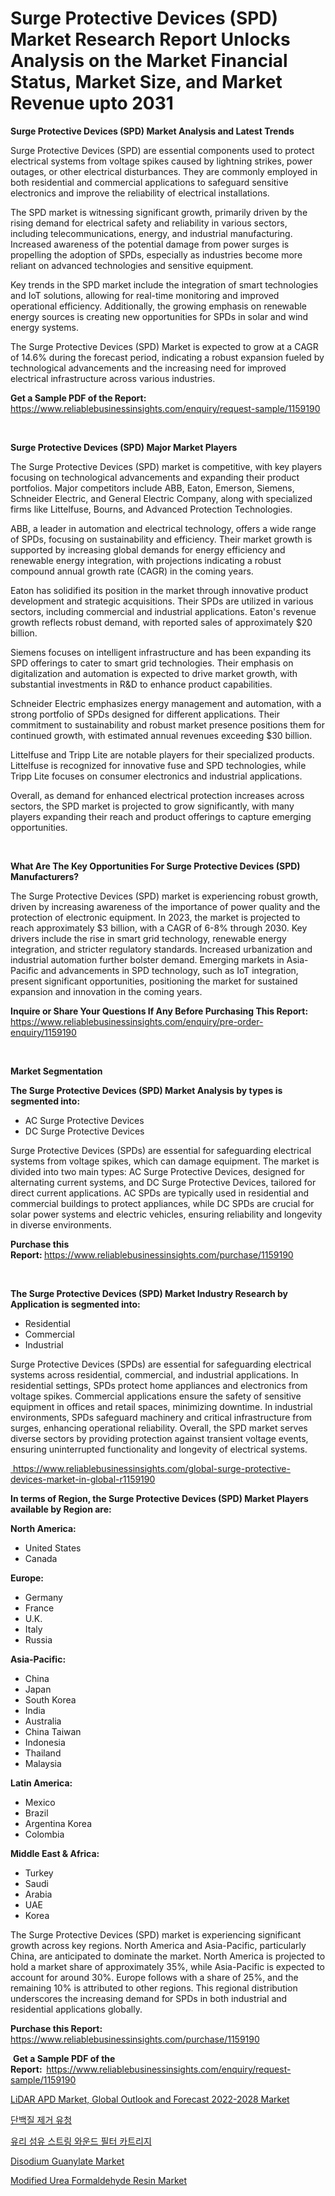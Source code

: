 <p><h1>Surge Protective Devices (SPD) Market Research Report Unlocks Analysis on the Market Financial Status, Market Size, and Market Revenue upto 2031</h1></p><p><strong>Surge Protective Devices (SPD) Market Analysis and Latest Trends</strong></p>
<p><p>Surge Protective Devices (SPD) are essential components used to protect electrical systems from voltage spikes caused by lightning strikes, power outages, or other electrical disturbances. They are commonly employed in both residential and commercial applications to safeguard sensitive electronics and improve the reliability of electrical installations. </p><p>The SPD market is witnessing significant growth, primarily driven by the rising demand for electrical safety and reliability in various sectors, including telecommunications, energy, and industrial manufacturing. Increased awareness of the potential damage from power surges is propelling the adoption of SPDs, especially as industries become more reliant on advanced technologies and sensitive equipment. </p><p>Key trends in the SPD market include the integration of smart technologies and IoT solutions, allowing for real-time monitoring and improved operational efficiency. Additionally, the growing emphasis on renewable energy sources is creating new opportunities for SPDs in solar and wind energy systems. </p><p>The Surge Protective Devices (SPD) Market is expected to grow at a CAGR of 14.6% during the forecast period, indicating a robust expansion fueled by technological advancements and the increasing need for improved electrical infrastructure across various industries.</p></p>
<p><strong>Get a Sample PDF of the Report:&nbsp;</strong> <a href="https://www.reliablebusinessinsights.com/enquiry/request-sample/1159190">https://www.reliablebusinessinsights.com/enquiry/request-sample/1159190</a></p>
<p>&nbsp;</p>
<p><strong>Surge Protective Devices (SPD) Major Market Players</strong></p>
<p><p>The Surge Protective Devices (SPD) market is competitive, with key players focusing on technological advancements and expanding their product portfolios. Major competitors include ABB, Eaton, Emerson, Siemens, Schneider Electric, and General Electric Company, along with specialized firms like Littelfuse, Bourns, and Advanced Protection Technologies.</p><p>ABB, a leader in automation and electrical technology, offers a wide range of SPDs, focusing on sustainability and efficiency. Their market growth is supported by increasing global demands for energy efficiency and renewable energy integration, with projections indicating a robust compound annual growth rate (CAGR) in the coming years.</p><p>Eaton has solidified its position in the market through innovative product development and strategic acquisitions. Their SPDs are utilized in various sectors, including commercial and industrial applications. Eaton's revenue growth reflects robust demand, with reported sales of approximately $20 billion.</p><p>Siemens focuses on intelligent infrastructure and has been expanding its SPD offerings to cater to smart grid technologies. Their emphasis on digitalization and automation is expected to drive market growth, with substantial investments in R&D to enhance product capabilities.</p><p>Schneider Electric emphasizes energy management and automation, with a strong portfolio of SPDs designed for different applications. Their commitment to sustainability and robust market presence positions them for continued growth, with estimated annual revenues exceeding $30 billion.</p><p>Littelfuse and Tripp Lite are notable players for their specialized products. Littelfuse is recognized for innovative fuse and SPD technologies, while Tripp Lite focuses on consumer electronics and industrial applications.</p><p>Overall, as demand for enhanced electrical protection increases across sectors, the SPD market is projected to grow significantly, with many players expanding their reach and product offerings to capture emerging opportunities.</p></p>
<p>&nbsp;</p>
<p><strong>What Are The Key Opportunities For Surge Protective Devices (SPD) Manufacturers?</strong></p>
<p><p>The Surge Protective Devices (SPD) market is experiencing robust growth, driven by increasing awareness of the importance of power quality and the protection of electronic equipment. In 2023, the market is projected to reach approximately $3 billion, with a CAGR of 6-8% through 2030. Key drivers include the rise in smart grid technology, renewable energy integration, and stricter regulatory standards. Increased urbanization and industrial automation further bolster demand. Emerging markets in Asia-Pacific and advancements in SPD technology, such as IoT integration, present significant opportunities, positioning the market for sustained expansion and innovation in the coming years.</p></p>
<p><strong>Inquire or Share Your Questions If Any Before Purchasing This Report:</strong> <a href="https://www.reliablebusinessinsights.com/enquiry/pre-order-enquiry/1159190">https://www.reliablebusinessinsights.com/enquiry/pre-order-enquiry/1159190</a></p>
<p>&nbsp;</p>
<p><strong>Market Segmentation</strong></p>
<p><strong>The Surge Protective Devices (SPD) Market Analysis by types is segmented into:</strong></p>
<p><ul><li>AC Surge Protective Devices</li><li>DC Surge Protective Devices</li></ul></p>
<p><p>Surge Protective Devices (SPDs) are essential for safeguarding electrical systems from voltage spikes, which can damage equipment. The market is divided into two main types: AC Surge Protective Devices, designed for alternating current systems, and DC Surge Protective Devices, tailored for direct current applications. AC SPDs are typically used in residential and commercial buildings to protect appliances, while DC SPDs are crucial for solar power systems and electric vehicles, ensuring reliability and longevity in diverse environments.</p></p>
<p><strong>Purchase this Report:&nbsp;</strong><a href="https://www.reliablebusinessinsights.com/purchase/1159190">https://www.reliablebusinessinsights.com/purchase/1159190</a></p>
<p>&nbsp;</p>
<p><strong>The Surge Protective Devices (SPD) Market Industry Research by Application is segmented into:</strong></p>
<p><ul><li>Residential</li><li>Commercial</li><li>Industrial</li></ul></p>
<p><p>Surge Protective Devices (SPDs) are essential for safeguarding electrical systems across residential, commercial, and industrial applications. In residential settings, SPDs protect home appliances and electronics from voltage spikes. Commercial applications ensure the safety of sensitive equipment in offices and retail spaces, minimizing downtime. In industrial environments, SPDs safeguard machinery and critical infrastructure from surges, enhancing operational reliability. Overall, the SPD market serves diverse sectors by providing protection against transient voltage events, ensuring uninterrupted functionality and longevity of electrical systems.</p></p>
<p><a href="https://www.reliablebusinessinsights.com/global-surge-protective-devices-market-in-global-r1159190">&nbsp;https://www.reliablebusinessinsights.com/global-surge-protective-devices-market-in-global-r1159190</a></p>
<p><strong>In terms of Region, the Surge Protective Devices (SPD) Market Players available by Region are:</strong></p>
<p>
    <p> <strong> North America: </strong>
        <ul>
            <li>United States</li>
            <li>Canada</li>
        </ul>
        </p> 
    <p> <strong> Europe: </strong>
        <ul>
            <li>Germany</li>
            <li>France</li>
            <li>U.K.</li>
            <li>Italy</li>
            <li>Russia</li>
        </ul>
        </p> 
    <p> <strong> Asia-Pacific: </strong>
        <ul>
            <li>China</li>
            <li>Japan</li>
            <li>South Korea</li>
            <li>India</li>
            <li>Australia</li>
            <li>China Taiwan</li>
            <li>Indonesia</li>
            <li>Thailand</li>
            <li>Malaysia</li>
        </ul>
        </p> 
    <p> <strong> Latin America: </strong>
        <ul>
            <li>Mexico</li>
            <li>Brazil</li>
            <li>Argentina Korea</li>
            <li>Colombia</li>
        </ul>
        </p> 
    <p> <strong> Middle East & Africa: </strong>
        <ul>
            <li>Turkey</li>
            <li>Saudi</li>
            <li>Arabia</li>
            <li>UAE</li>
            <li>Korea</li>
        </ul>
    </p>
    </p>
<p><p>The Surge Protective Devices (SPD) market is experiencing significant growth across key regions. North America and Asia-Pacific, particularly China, are anticipated to dominate the market. North America is projected to hold a market share of approximately 35%, while Asia-Pacific is expected to account for around 30%. Europe follows with a share of 25%, and the remaining 10% is attributed to other regions. This regional distribution underscores the increasing demand for SPDs in both industrial and residential applications globally.</p></p>
<p><strong>Purchase this Report: </strong><a href="https://www.reliablebusinessinsights.com/purchase/1159190">https://www.reliablebusinessinsights.com/purchase/1159190</a></p>
<p>&nbsp;<strong>Get a Sample PDF of the Report:&nbsp;&nbsp;</strong><a href="https://www.reliablebusinessinsights.com/enquiry/request-sample/1159190">https://www.reliablebusinessinsights.com/enquiry/request-sample/1159190</a></p>
<p><strong></strong></p>
<p><p><a href="https://medium.com/@shanierohan_50883/the-lidar-apd-market-global-outlook-and-forecast-2022-2028-industry-analysis-report-offers-a-8b36a28b46b4">LiDAR APD Market, Global Outlook and Forecast 2022-2028 Market</a></p><p><a href="https://medium.com/@jonathanailey657746775/deproteinized-whey-market-%EC%9D%98-%EA%B8%80%EB%A1%9C%EB%B2%8C-%EC%8B%9C%EC%9E%A5-%EA%B0%9C%EC%9A%94%EB%8A%94-%EC%A0%84-%EC%84%B8%EA%B3%84-%EB%B0%8F-%EC%A3%BC%EC%9A%94-%EC%8B%9C%EC%9E%A5%EC%9D%98-%EC%82%B0%EC%97%85%EC%97%90-%EC%98%81%ED%96%A5%EC%9D%84-%EB%AF%B8%EC%B9%98%EB%8A%94-%EC%A3%BC%EC%9A%94-%ED%8A%B8%EB%A0%8C%EB%93%9C%EC%97%90-%EB%8C%80%ED%95%9C-%EB%8F%85%ED%8A%B9%ED%95%9C-%EA%B4%80%EC%A0%90%EC%9D%84-%EC%A0%9C%EA%B3%B5%ED%95%A9%EB%8B%88%EB%8B%A4-580feef7c79e">단백질 제거 유청</a></p><p><a href="https://medium.com/@jonathanailey657746775/glass-fiber-string-wound-filter-cartridge-market-%EC%9D%98-%EA%B8%80%EB%A1%9C%EB%B2%8C-%EC%8B%9C%EC%9E%A5-%EA%B0%9C%EC%9A%94%EB%8A%94-%EC%A0%84-%EC%84%B8%EA%B3%84-%EB%B0%8F-%EC%A3%BC%EC%9A%94-%EC%8B%9C%EC%9E%A5%EC%9D%98-%EC%82%B0%EC%97%85%EC%97%90-%EC%98%81%ED%96%A5%EC%9D%84-%EB%AF%B8%EC%B9%98%EB%8A%94-%EC%A3%BC%EC%9A%94-%ED%8A%B8%EB%A0%8C%EB%93%9C%EC%97%90-049080e4ebd9">유리 섬유 스트링 와운드 필터 카트리지</a></p><p><a href="https://issuu.com/reportprime-2/docs/disodium-guanylate-market-size-2030_46cd7c150019e2">Disodium Guanylate Market</a></p><p><a href="https://github.com/MatthewHernandez403/Market-Research-Report-List-1/blob/main/modified-urea-formaldehyde-resin-market.md">Modified Urea Formaldehyde Resin Market</a></p></p>